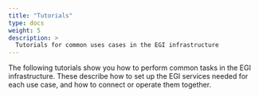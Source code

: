 ```yaml
---
title: "Tutorials"
type: docs
weight: 5
description: >
  Tutorials for common uses cases in the EGI infrastructure
---
```


The following tutorials show you how to perform common tasks in the
EGI infrastructure.
These describe how to set up the EGI services needed for each use case,
and how to connect or operate them together.
